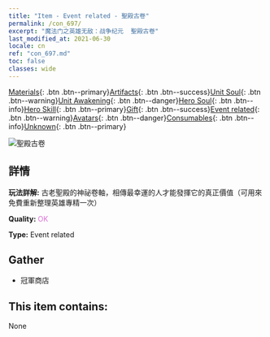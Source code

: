 ```yaml
---
title: "Item - Event related - 聖殿古卷"
permalink: /con_697/
excerpt: "魔法门之英雄无敌：战争纪元  聖殿古卷"
last_modified_at: 2021-06-30
locale: cn
ref: "con_697.md"
toc: false
classes: wide
---
```

 [Materials](/ItemsCN/){: .btn .btn--primary}[Artifacts](/ItemsCN/Artifacts/){: .btn .btn--success}[Unit Soul](/ItemsCN/UnitSoul/){: .btn .btn--warning}[Unit Awakening](/ItemsCN/UnitAwakening/){: .btn .btn--danger}[Hero Soul](/ItemsCN/HeroSoul/){: .btn .btn--info}[Hero Skill](/ItemsCN/HeroSkill/){: .btn .btn--primary}[Gift](/ItemsCN/Gift/){: .btn .btn--success}[Event related](/ItemsCN/Events/){: .btn .btn--warning}[Avatars](/ItemsCN/Avatars/){: .btn .btn--danger}[Consumables](/ItemsCN/Consumables/){: .btn .btn--info}[Unknown](/ItemsCN/Unknown/){: .btn .btn--primary}

 ![聖殿古卷](/images/t/i_373.png)

## 詳情
 **玩法詳解:** 古老聖殿的神祕卷軸，相傳最幸運的人才能發揮它的真正價值（可用來免費重新整理英雄專精一次）

 **Quality:** <span style="color: #DA70D6">OK</span>

 **Type:** Event related

## Gather

*    冠軍商店 

## This item contains:

  None

